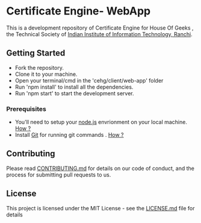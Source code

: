# Certificate Engine- WebApp

This is a development repository of Certificate Engine for House Of Geeks , the Technical Society of [Indian Institute of Information Technology, Ranchi](http://iiitranchi.ac.in/).

## Getting Started

* Fork the repository.
* Clone it to your machine.
* Open your terminal/cmd in the 'cehg/client/web-app' folder
* Run 'npm install' to install all the dependencies.
* Run 'npm start' to start the development server.

### Prerequisites

* You'll need to setup your [node.js](https://nodejs.org/en/) envrionment on your local machine. [How ?](https://wsvincent.com/install-node-js-npm-windows/)
* Install [Git](https://git-scm.com/downloads) for running git commands . [How ?](https://git-scm.com/book/en/v2/Getting-Started-Installing-Git)

## Contributing

Please read [CONTRIBUTING.md](https://github.com/houseofgeeks/cehg/CONTRIBUTING.md) for details on our code of conduct, and the process for submitting pull requests to us.

## License

This project is licensed under the MIT License - see the [LICENSE.md](https://github.com/houseofgeeks/cehg/LICENSE.md) file for details

